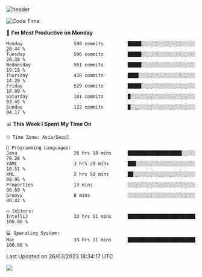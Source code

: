 ![header](https://capsule-render.vercel.app/api?type=Egg&color=timeAuto&height=300&section=header&text=PoPo&fontSize=90&animation=fadeIn)

  <!--START_SECTION:waka-->
![Code Time](http://img.shields.io/badge/Code%20Time-607%20hrs%2029%20mins-blue)

📅 **I'm Most Productive on Monday** 

```text
Monday                   598 commits         █████░░░░░░░░░░░░░░░░░░░░   20.44 % 
Tuesday                  596 commits         █████░░░░░░░░░░░░░░░░░░░░   20.38 % 
Wednesday                561 commits         █████░░░░░░░░░░░░░░░░░░░░   19.18 % 
Thursday                 418 commits         ████░░░░░░░░░░░░░░░░░░░░░   14.29 % 
Friday                   529 commits         █████░░░░░░░░░░░░░░░░░░░░   18.09 % 
Saturday                 101 commits         █░░░░░░░░░░░░░░░░░░░░░░░░   03.45 % 
Sunday                   122 commits         █░░░░░░░░░░░░░░░░░░░░░░░░   04.17 % 
```


📊 **This Week I Spent My Time On** 

```text
🕑︎ Time Zone: Asia/Seoul

💬 Programming Languages: 
Java                     26 hrs 18 mins      ████████████████████░░░░░   79.28 % 
YAML                     3 hrs 29 mins       ███░░░░░░░░░░░░░░░░░░░░░░   10.51 % 
XML                      2 hrs 58 mins       ██░░░░░░░░░░░░░░░░░░░░░░░   08.95 % 
Properties               13 mins             ░░░░░░░░░░░░░░░░░░░░░░░░░   00.69 % 
Groovy                   8 mins              ░░░░░░░░░░░░░░░░░░░░░░░░░   00.42 % 

🔥 Editors: 
IntelliJ                 33 hrs 11 mins      █████████████████████████   100.00 % 

💻 Operating System: 
Mac                      33 hrs 11 mins      █████████████████████████   100.00 % 
```


 Last Updated on 26/03/2023 18:34:17 UTC
<!--END_SECTION:waka-->



<img src="https://capsule-render.vercel.app/api?type=Egg&color=timeAuto&height=300&section=footer&text=PoPo&fontSize=90&animation=fadeIn&reversal=true" />
